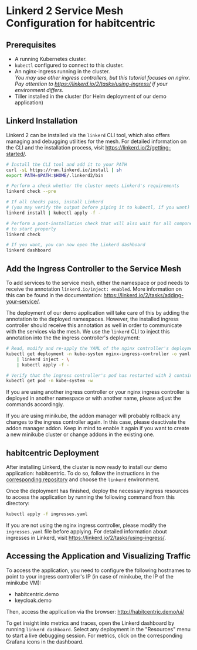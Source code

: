 # Linkerd 2 Service Mesh Configuration for habitcentric

## Prerequisites

* A running Kubernetes cluster.
* `kubectl` configured to connect to this cluster.
* An nginx-ingress running in the cluster. \
  _You may use other ingress controllers, but this tutorial focuses on nginx.
  Pay attention to https://linkerd.io/2/tasks/using-ingress/ if your environment
  differs._
* Tiller installed in the cluster (for Helm deployment of our demo application)

## Linkerd Installation

Linkerd 2 can be installed via the `linkerd` CLI tool, which also offers
managing and debugging utilities for the mesh. For detailed information
on the CLI and the installation process, visit https://linkerd.io/2/getting-started/.

```bash
# Install the CLI tool and add it to your PATH
curl -sL https://run.linkerd.io/install | sh
export PATH=$PATH:$HOME/.linkerd2/bin

# Perform a check whether the cluster meets Linkerd's requirements
linkerd check --pre

# If all checks pass, install Linkerd
# (you may verify the output before piping it to kubectl, if you want)
linkerd install | kubectl apply -f -

# Perform a post-installation check that will also wait for all components
# to start properly
linkerd check

# If you want, you can now open the Linkerd dashboard
linkerd dashboard
```

## Add the Ingress Controller to the Service Mesh

To add services to the service mesh, either the namespace or pod
needs to receive the annotation `linkerd.io/inject: enabled`. More information on this can be
found in the documentation: https://linkerd.io/2/tasks/adding-your-service/.

The deployment of our demo application will take care of this by adding the annotation to
the deployed namespaces. However, the installed ingress controller should receive this annotation
as well in order to communicate with the services via the mesh. We use the `linkerd` CLI to inject
this annotation into the the ingress controller's deployment:

```bash
# Read, modify and re-apply the YAML of the nginx controller's deployment
kubectl get deployment -n kube-system nginx-ingress-controller -o yaml \
    | linkerd inject - \
    | kubectl apply -f -

# Verify that the ingress controller's pod has restarted with 2 containers
kubectl get pod -n kube-system -w
```

If you are using another ingress controller or your nginx ingress controller is deployed in
another namespace or with another name, please adjust the commands accordingly.

If you are using minikube, the addon manager will probably rollback any changes to the
ingress controller again. In this case, please deactivate the addon manager addon.
Keep in mind to enable it again if you want to create a new minikube cluster or
change addons in the existing one.

## habitcentric Deployment

After installing Linkerd, the cluster is now ready to install our demo application:
habitcentric. To do so, follow the instructions in the
[corresponding repository](https://gitlab.com/habitcentric-infrastructure/hc-kubernetes)
and choose the `linkerd` environment.

Once the deployment has finished, deploy the necessary ingress resources to access the application
by running the following command from this directory:

```bash
kubectl apply -f ingresses.yaml
```
If you are not using the nginx ingress controller, please modify the
`ingresses.yaml` file before applying. For detailed information about ingresses in Linkerd, visit
https://linkerd.io/2/tasks/using-ingress/.

## Accessing the Application and Visualizing Traffic

To access the application, you need to configure the following hostnames to point to your ingress
controller's IP (in case of minikube, the IP of the minikube VM):

* habitcentric.demo
* keycloak.demo

Then, access the application via the browser: http://habitcentric.demo/ui/

To get insight into metrics and traces, open the Linkerd dashboard by running
`linkerd dashboard`. Select any deployment in the "Resources" menu to start a live debugging
session. For metrics, click on the corresponding Grafana icons in the dashboard.